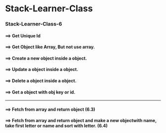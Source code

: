 # Stack-Learner-Class

### Stack-Learner-Class-6
#### ==> Get Unique Id
#### ==> Get Object like Array, But not use array.
#### ==> Create a new object inside a object.
#### ==> Update a object inside a object.
#### ==> Delete a object inside a object.
#### ==> Get a object with obj key or id.

******************************************
#### ==> Fetch from array and return object (6.3)
#### ==> Fetch from array and return object and make a new objectwith name, take first letter or name and sort with letter. (6.4)
